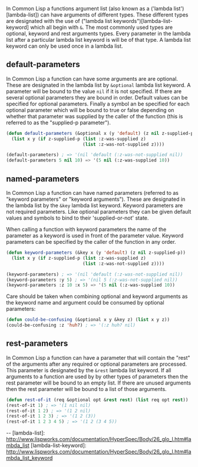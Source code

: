 In Common Lisp a functions argument list (also known as a ('lambda list')[lambda-list]) can have arguments of different types. These different types are designated with the use of ("lambda list keywords")[lambda-list-keyword] which all begin with `&`. The most commonly used types are optional, keyword and rest arguments types. Every parameter in the lambda list after a particular lambda list keyword is will be of that type. A lambda list keyword can only be used once in a lambda list.

## default-parameters

In Common Lisp a function can have some arguments are are optional. These are designated in the lambda list by `&optional` lambda list keyword. A parameter will be bound to the value `nil` if it is not specified. If there are several optional parameters they are bound in order. Default values can be specified for optional parameters. Finally a symbol an be specified for each optional parameter which will be bound to true or false depending on whether that parameter was supplied by the caller of the function (this is referred to as the "supplied-p parameter").

```lisp
(defun default-parameters (&optional x (y 'default) (z nil z-supplied-p))
  (list x y (if z-supplied-p (list :z-was-supplied z)
                             (list :z-was-not-supplied z))))

(default-parameters) ; => '(nil 'default (:z-was-not-supplied nil))
(default-parameters 5 nil 10) => '(5 nil (:z-was-supplied 10))
```

## named-parameters

In Common Lisp a function can have named parameters (referred to as "keyword parameters" or "keyword arguments"). These are designated in the lambda list by the `&key` lambda list keyword. Keyword parameters are not required parameters. Like optional parameters they can be given default values and symbols to bind to their 'supplied-or-not' state.

When calling a function with keyword parameters the name of the parameter as a keyword is used in front of the parameter value. Keyword parameters can be specified by the caller of the function in any order.

```lisp
(defun keyword-parameters (&key x (y 'default) (z nil z-supplied-p))
  (list x y (if z-supplied-p (list :z-was-supplied z)
                             (list :z-was-not-supplied z))))

(keyword-parameters) ; => '(nil 'default (:z-was-not-supplied nil))
(keyword-parameters :y 5) ; => '(nil 5 (:z-was-not-supplied nil))
(keyword-parameters :z 10 :x 5) => '(5 nil (:z-was-supplied 10))
```

Care should be taken when combining optional and keyword arguments as the keyword name and argument could be consumed by optional parameters:

```lisp
(defun could-be-confusing (&optional x y &key z) (list x y z))
(could-be-confusing :z 'huh?) ; => '(:z huh? nil)
```

## rest-parameters

In Common Lisp a function can have a parameter that will contain the "rest" of the arguments after any required or optional parameters are processed. This parameter is designated by the `&rest` lambda list keyword. If all arguments to a function are used by by other types of parameters then the rest parameter will be bound to an empty list. If there are unused arguments then the rest parameter will be bound to a list of those arguments.

```lisp
(defun rest-of-it (req &optional opt &rest rest) (list req opt rest))
(rest-of-it 1) ; => '(1 nil nil)
(rest-of-it 1 2) ; => '(1 2 nil)
(rest-of-it 1 2 3) ; => '(1 2 (3))
(rest-of-it 1 2 3 4 5) ; => '(1 2 (3 4 5))
```

--
[lambda-list]: http://www.lispworks.com/documentation/HyperSpec/Body/26_glo_l.htm#lambda_list
[lambda-list-keyword]: http://www.lispworks.com/documentation/HyperSpec/Body/26_glo_l.htm#lambda_list_keyword
